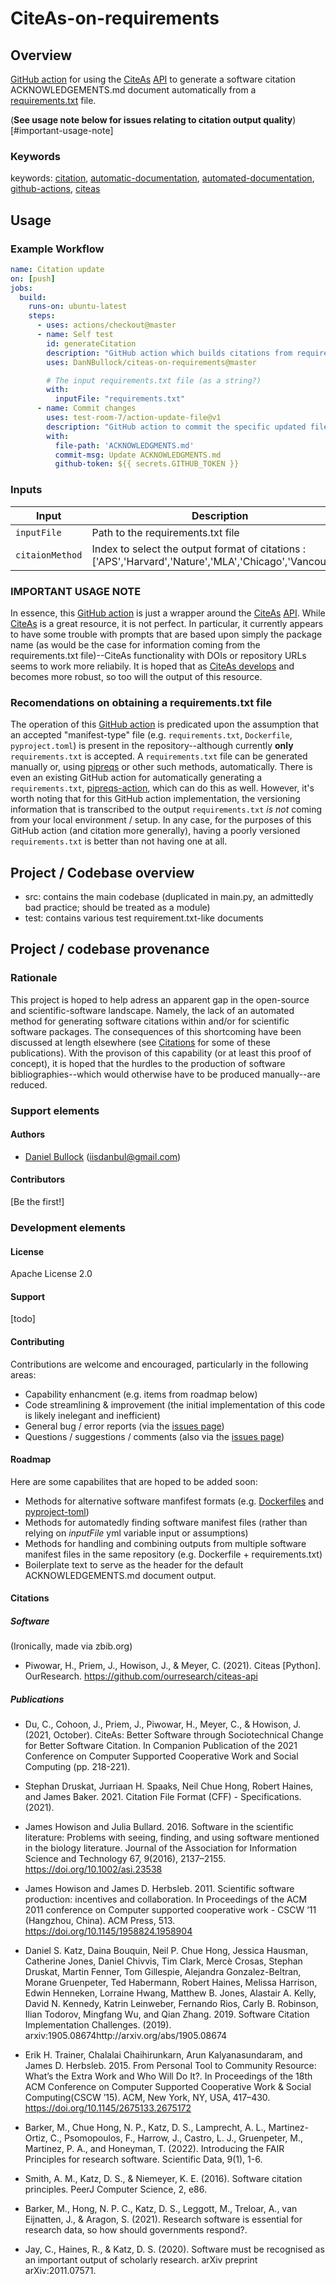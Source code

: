 # CiteAs-on-requirements

## Overview

[GitHub action](https://github.com/features/actions) for using the [CiteAs](https://citeas.org/) [API](https://citeas.org/api) to generate a software citation ACKNOWLEDGEMENTS.md document automatically from a [requirements.txt](https://learnpython.com/blog/python-requirements-file/) file.

(**See usage note below for issues relating to citation output quality**)[#important-usage-note]

### Keywords

keywords: [citation](https://github.com/topics/citation), [automatic-documentation](https://github.com/topics/automatic-documentation), [automated-documentation](https://github.com/topics/automated-documentation), [github-actions](https://github.com/topics/github-actions), [citeas](https://github.com/topics/citeas)

## Usage

### Example Workflow

```yaml
name: Citation update
on: [push]
jobs:
  build:
    runs-on: ubuntu-latest
    steps:
      - uses: actions/checkout@master
      - name: Self test
        id: generateCitation
        description: "GitHub action which builds citations from requirements.txt"
        uses: DanNBullock/citeas-on-requirements@master

        # The input requirements.txt file (as a string?)
        with:
          inputFile: "requirements.txt"
      - name: Commit changes
        uses: test-room-7/action-update-file@v1
        description: "GitHub action to commit the specific updated file"
        with:
          file-path: 'ACKNOWLEDGMENTS.md'
          commit-msg: Update ACKNOWLEDGMENTS.md
          github-token: ${{ secrets.GITHUB_TOKEN }}
```

### Inputs

| Input                                             | Description                                        |Default                                        |
|------------------------------------------------------|-----------------------------------------------|-----------------------------------------------|
| `inputFile`  | Path to the requirements.txt file    |  "requirements.txt"
| `citaionMethod`  | Index to select the output format of citations : ['APS','Harvard','Nature','MLA','Chicago','Vancouver']    | 2 |

### IMPORTANT USAGE NOTE

In essence, this [GitHub action](https://github.com/features/actions) is just a wrapper around the [CiteAs](https://citeas.org/) [API](https://citeas.org/api).  While [CiteAs](https://citeas.org/) is a great resource, it is not perfect.  In particular, it currently appears to have some trouble with prompts that are based upon simply the package name (as would be the case for information coming from the requirements.txt file)--CiteAs functionality with DOIs or repository URLs seems to work more reliabily.  It is hoped that as [CiteAs develops](https://github.com/ourresearch/citeas-api/commits/master) and becomes more robust, so too will the output of this resource.

### Recomendations on obtaining a requirements.txt file

The operation of this [GitHub action](https://github.com/features/actions) is predicated upon the assumption that an accepted "manifest-type" file (e.g. `requirements.txt`, `Dockerfile`, `pyproject.toml`) is present in the repository--although currently **only** `requirements.txt` is accepted.  A `requirements.txt` file can be generated manually or, using [pipreqs](https://pypi.org/project/pipreqs/) or other such methods, automatically.  There is even an existing GitHub action for automatically generating a `requirements.txt`, [pipreqs-action](https://github.com/marketplace/actions/automatic-requirements-txt-for-python-projects), which can do this as well.  However, it's worth noting that for this GitHub action implementation, the versioning information that is transcribed to the output `requirements.txt` _is not_ coming from your local environment / setup.  In any case, for the purposes of this GitHub action (and citation more generally), having a poorly versioned `requirements.txt` is better than not having one at all.

## Project / Codebase overview

- src: contains the main codebase (duplicated in main.py, an admittedly bad practice; should be treated as a module)
- test: contains various test requirement.txt-like documents

## Project / codebase provenance

### Rationale

This project is hoped to help adress an apparent gap in the open-source and scientific-software landscape.  Namely, the lack of an automated method for generating software citations within and/or for scientific software packages.  The consequences of this shortcoming have been discussed at length elsewhere (see [Citations](#publications) for some of these publications).  With the provison of this capability (or at least this proof of concept), it is hoped that the hurdles to the production of software bibliographies--which would otherwise have to be produced manually--are reduced.

### Support elements

#### Authors

- [Daniel Bullock](https://github.com/DanNBullock) (iisdanbul@gmail.com)

#### Contributors

[Be the first!]

### Development elements

#### License

Apache License 2.0

#### Support

[todo]

#### Contributing

Contributions are welcome and encouraged, particularly in the following areas:

- Capability enhancment (e.g. items from roadmap below)
- Code streamlining & improvement (the initial implementation of this code is likely inelegant and inefficient)
- General bug / error reports (via the [issues page](https://github.com/DanNBullock/citeas-on-requirements/issues))
- Questions / suggestions / comments (also via the [issues page](https://github.com/DanNBullock/citeas-on-requirements/issues))

#### Roadmap

Here are some capabilites that are hoped to be added soon:
- Methods for alternative software manfifest formats (e.g. [Dockerfiles](https://github.com/DanNBullock/citeas-on-requirements/issues/3) and [pyproject-toml](https://github.com/DanNBullock/citeas-on-requirements/issues/2))
- Methods for automatedly finding software manifest files (rather than relying on _inputFile_ yml variable input or assumptions)
- Methods for handling and combining outputs from multiple software manifest files in the same repository (e.g. Dockerfile + requirements.txt)
- Boilerplate text to serve as the header for the default ACKNOWLEDGEMENTS.md document output.

#### Citations

##### Software

(Ironically, made via zbib.org)
- Piwowar, H., Priem, J., Howison, J., & Meyer, C. (2021). Citeas [Python]. OurResearch. https://github.com/ourresearch/citeas-api

##### Publications

- Du, C., Cohoon, J., Priem, J., Piwowar, H., Meyer, C., & Howison, J. (2021, October). CiteAs: Better Software through Sociotechnical Change for Better Software Citation. In Companion Publication of the 2021 Conference on Computer Supported Cooperative Work and Social Computing (pp. 218-221).

- Stephan Druskat, Jurriaan H. Spaaks, Neil Chue Hong, Robert Haines, and James Baker. 2021. Citation File Format (CFF) - Specifications. (2021).

- James Howison and Julia Bullard. 2016. Software in the scientific literature: Problems with seeing, finding, and using software mentioned in the biology literature. Journal of the Association for Information Science and Technology 67, 9(2016), 2137–2155. https://doi.org/10.1002/asi.23538

- James Howison and James D. Herbsleb. 2011. Scientific software production: incentives and collaboration. In Proceedings of the ACM 2011 conference on Computer supported cooperative work - CSCW ’11 (Hangzhou, China). ACM Press, 513. https://doi.org/10.1145/1958824.1958904

- Daniel S. Katz, Daina Bouquin, Neil P. Chue Hong, Jessica Hausman, Catherine Jones, Daniel Chivvis, Tim Clark, Mercè Crosas, Stephan Druskat, Martin Fenner, Tom Gillespie, Alejandra Gonzalez-Beltran, Morane Gruenpeter, Ted Habermann, Robert Haines, Melissa Harrison, Edwin Henneken, Lorraine Hwang, Matthew B. Jones, Alastair A. Kelly, David N. Kennedy, Katrin Leinweber, Fernando Rios, Carly B. Robinson, Ilian Todorov, Mingfang Wu, and Qian Zhang. 2019. Software Citation Implementation Challenges. (2019). arxiv:1905.08674http://arxiv.org/abs/1905.08674

- Erik H. Trainer, Chalalai Chaihirunkarn, Arun Kalyanasundaram, and James D. Herbsleb. 2015. From Personal Tool to Community Resource: What’s the Extra Work and Who Will Do It?. In Proceedings of the 18th ACM Conference on Computer Supported Cooperative Work & Social Computing(CSCW ’15). ACM, New York, NY, USA, 417–430. https://doi.org/10.1145/2675133.2675172

- Barker, M., Chue Hong, N. P., Katz, D. S., Lamprecht, A. L., Martinez-Ortiz, C., Psomopoulos, F., Harrow, J., Castro, L. J., Gruenpeter, M., Martinez, P. A., and Honeyman, T. (2022). Introducing the FAIR Principles for research software. Scientific Data, 9(1), 1-6.

- Smith, A. M., Katz, D. S., & Niemeyer, K. E. (2016). Software citation principles. PeerJ Computer Science, 2, e86.

- Barker, M., Hong, N. P. C., Katz, D. S., Leggott, M., Treloar, A., van Eijnatten, J., & Aragon, S. (2021). Research software is essential for research data, so how should governments respond?.

- Jay, C., Haines, R., & Katz, D. S. (2020). Software must be recognised as an important output of scholarly research. arXiv preprint arXiv:2011.07571.
